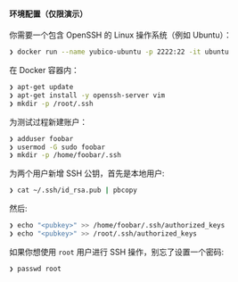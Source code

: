 #### 环境配置（仅限演示）

你需要一个包含 OpenSSH 的 Linux 操作系统（例如 Ubuntu）：

```sh
❯ docker run --name yubico-ubuntu -p 2222:22 -it ubuntu
```

在 Docker 容器内：

```sh
❯ apt-get update
❯ apt-get install -y openssh-server vim
❯ mkdir -p /root/.ssh
```

为测试过程新建账户：

```sh
❯ adduser foobar
❯ usermod -G sudo foobar
❯ mkdir -p /home/foobar/.ssh
```

为两个用户新增 SSH 公钥，首先是本地用户:

```sh
❯ cat ~/.ssh/id_rsa.pub | pbcopy
```

然后:

```sh
❯ echo "<pubkey>" >> /home/foobar/.ssh/authorized_keys
❯ echo "<pubkey>" >> /root/.ssh/authorized_keys
```

如果你想使用 `root` 用户进行 SSH 操作，别忘了设置一个密码:

```sh
❯ passwd root
```

